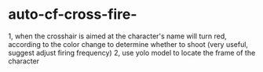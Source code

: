# auto-cf-cross-fire-
1, when the crosshair is aimed at the character's name will turn red, according to the color change to determine whether to shoot (very useful, suggest adjust firing frequency) 
2, use yolo model to locate the frame of the character
